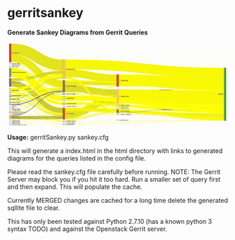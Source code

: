 # gerritsankey
****Generate Sankey Diagrams from Gerrit Queries****

![Example](tripleo-ui.png)
 
**Usage:**
gerritSankey.py sankey.cfg

This will generate a index.html in the html directory with links to generated diagrams for the queries listed in the config file.

Please read the sankey.cfg file carefully before running. NOTE: The Gerrit Server may block you if you hit it too hard. Run a smaller set of query first and then expand. This will populate the cache.

Currently MERGED changes are cached for a long time delete the generated sqllite file to clear.

This has only been tested against Python 2.7.10 (has a known python 3 syntax TODO) and against the Openstack Gerrit server.

